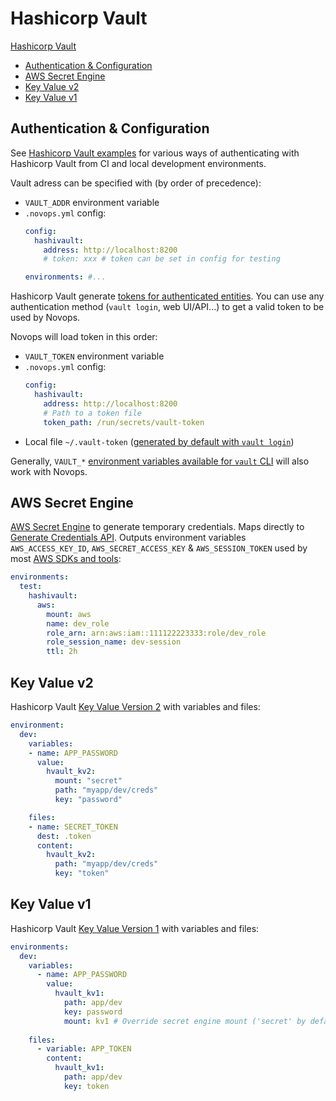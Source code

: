 # Hashicorp Vault

[Hashicorp Vault](#hashicorp-vault)
  - [Authentication & Configuration](#authentication--configuration)
  - [AWS Secret Engine](#aws-secret-engine)
  - [Key Value v2](#key-value-v2)
  - [Key Value v1](#key-value-v1)

## Authentication & Configuration

See [Hashicorp Vault examples](../examples/hvault-auth.md) for various ways of authenticating with Hashicorp Vault from CI and local development environments.

Vault adress can be specified with (by order of precedence):

- `VAULT_ADDR` environment variable
- `.novops.yml` config:
  ```yaml
  config:
    hashivault:
      address: http://localhost:8200
      # token: xxx # token can be set in config for testing
  
  environments: #...
  ```

Hashicorp Vault generate [tokens for authenticated entities](https://developer.hashicorp.com/vault/docs/concepts/auth#tokens). You can use any authentication method (`vault login`, web UI/API...) to get a valid token to be used by Novops.

Novops will load token in this order:

- `VAULT_TOKEN` environment variable
- `.novops.yml` config:
  ```yaml
  config:
    hashivault:
      address: http://localhost:8200
      # Path to a token file
      token_path: /run/secrets/vault-token
  ```
- Local file `~/.vault-token` ([generated by default with `vault login`](https://developer.hashicorp.com/vault/docs/commands#token-helper))

Generally, `VAULT_*` [environment variables available for `vault` CLI](https://developer.hashicorp.com/vault/docs/commands#environment-variables) will also work with Novops.

## AWS Secret Engine

[AWS Secret Engine](https://developer.hashicorp.com/vault/api-docs/secret/aws) to generate temporary credentials. Maps directly to [Generate Credentials API](https://developer.hashicorp.com/vault/api-docs/secret/aws#generate-credentials). Outputs environment variables `AWS_ACCESS_KEY_ID`, `AWS_SECRET_ACCESS_KEY` & `AWS_SESSION_TOKEN` used by most [AWS SDKs and tools](https://docs.aws.amazon.com/sdkref/latest/guide/environment-variables.html):

```yaml
environments:
  test:
    hashivault:
      aws:
        mount: aws
        name: dev_role
        role_arn: arn:aws:iam::111122223333:role/dev_role
        role_session_name: dev-session
        ttl: 2h
```

## Key Value v2

Hashicorp Vault [Key Value Version 2](https://www.vaultproject.io/docs/secrets/kv/kv-v2) with variables and files:

```yaml
environment:
  dev:
    variables:
    - name: APP_PASSWORD
      value:
        hvault_kv2:
          mount: "secret"
          path: "myapp/dev/creds"
          key: "password"

    files:
    - name: SECRET_TOKEN
      dest: .token
      content:
        hvault_kv2:
          path: "myapp/dev/creds"
          key: "token"
```

## Key Value v1

Hashicorp Vault [Key Value Version 1](https://www.vaultproject.io/docs/secrets/kv/kv-v1) with variables and files:

```yaml
environments:
  dev:
    variables:
      - name: APP_PASSWORD
        value:
          hvault_kv1:
            path: app/dev
            key: password
            mount: kv1 # Override secret engine mount ('secret' by default)
    
    files:
      - variable: APP_TOKEN
        content:
          hvault_kv1:
            path: app/dev
            key: token
```
